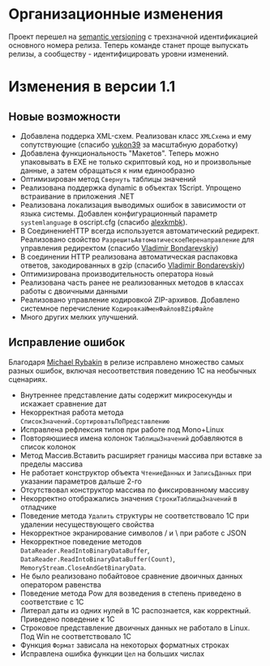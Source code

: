 # Организационные изменения

Проект перешел на [semantic versioning](https://semver.org/lang/ru/) с трехзначной идентификацией основного номера релиза. Теперь команде станет проще выпускать релизы, а сообществу - идентифицировать уровни изменений.

# Изменения в версии 1.1

## Новые возможности

* Добавлена поддерка XML-схем. Реализован класс `XMLСхема` и ему сопутствующие (спасибо [yukon39](https://github.com/yukon39) за масштабную доработку)
* Добавлена функциональность "Макетов". Теперь можно упаковывать в EXE не только скриптовый код, но и произвольные данные, а затем обращаться к ним единообразно
* Оптимизирован метод `Свернуть` таблицы значений
* Реализована поддержка dynamic в объектах 1Script. Упрощено встраивание в приложения .NET
* Реализована локализация выводимых ошибок в зависимости от языка системы. Добавлен конфигурационный параметр `systemlanguage` в oscript.cfg (спасибо [alexkmbk](https://github.com/alexkmbk)).
* В СоединениеHTTP всегда используется автоматический редирект. Реализовано свойство `РазрешитьАвтоматическоеПеренаправление` для управления редиректом (спасибо [Vladimir Bondarevskiy](https://github.com/vbondarevsky))
* В соединении HTTP реализована автоматическая распаковка ответов, закодированных в gzip (спасибо [Vladimir Bondarevskiy](https://github.com/vbondarevsky))
* Оптимизирована производительность оператора `Новый`
* Реализована часть ранее не реализованных методов в классах работы с двоичными данными
* Реализовано управление кодировкой ZIP-архивов. Добавлено системное перечисление `КодировкаИменФайловВZipФайле`
* Много других мелких улучшений.


## Исправление ошибок

Благодаря [Michael Rybakin](https://github.com/Mr-Rm) в релизе исправлено множество самых разных ошибок, включая несоответствия поведению 1С на необычных сценариях.

* Внутреннее представление даты содержит микросекунды и искажает сравнение дат
* Некорректная работа метода `СписокЗначений.СортироватьПоПредставлению`
* Исправлена рефлексия типов при работе под Mono+Linux
* Повторяюшиеся имена колонок `ТаблицыЗначений` добавляются в список колонок
* Метод Массив.Вставить расширяет границы массива при вставке за пределы массива
* Не работает конструктор объекта `ЧтениеДанных` и `ЗаписьДанных` при указании параметров дальше 2-го
* Отсутствовал конструктор массива по фиксированному массиву
* Некорректно отображались значения `СтрокиТаблицыЗначений` в отладчике
* Поведение метода `Удалить` структуры не соответствовало 1С при удалении несуществующего свойства
* Некорректное экранирование символов / и \ при работе с JSON
* Некорректное поведение методов `DataReader.ReadIntoBinaryDataBuffer`, `DataReader.ReadIntoBinaryDataBuffer(Count)`, `MemoryStream.CloseAndGetBinaryData`.
* Не было реализовано побайтовое сравнение двоичных данных оператором равенства
* Поведение метода Pow для возведения в степень приведено в соответствие с 1С
* Литерал даты из одних нулей в 1С распознается, как корректный. Приведено поведение к 1С
* Строковое представление двоичных данных не работало в Linux. Под Win не соответствовало 1С
* Функция `Формат` зависала на некоторых форматных строках
* Исправлена ошибка функции `Цел` на больших числах
